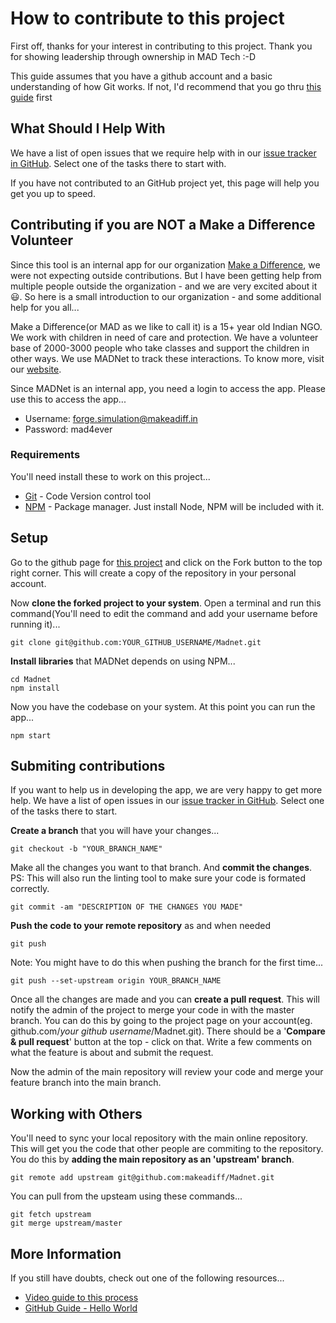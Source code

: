 # How to contribute to this project

First off, thanks for your interest in contributing to this project. Thank you for showing leadership through ownership in MAD Tech :-D

This guide assumes that you have a github account and a basic understanding of how Git works. If not, I'd recommend that you go thru [this guide](https://kbroman.org/github_tutorial/) first

## What Should I Help With

We have a list of open issues that we require help with in our [issue tracker in GitHub](https://github.com/makeadiff/Madnet/issues). Select one of the tasks there to start with. 

If you have not contributed to an GitHub project yet, this page will help you get you up to speed.

## Contributing if you are NOT a Make a Difference Volunteer

Since this tool is an internal app for our organization [Make a Difference](https://makeadiff.in), we were not expecting outside contributions. But I have been getting help from multiple people outside the organization - and we are very excited about it 😃. So here is a small introduction to our organization - and some additional help for you all...

Make a Difference(or MAD as we like to call it) is a 15+ year old Indian NGO. We work with children in need of care and protection. We have a volunteer base of 2000-3000 people who take classes and support the children in other ways. We use MADNet to track these interactions. To know more, visit our [website](https://makeadiff.in).

Since MADNet is an internal app, you need a login to access the app. Please use this to access the app...

- Username: forge.simulation@makeadiff.in
- Password: mad4ever

### Requirements

You'll need install these to work on this project...

- [Git](https://git-scm.com/) - Code Version control tool
- [NPM](https://nodejs.org/en/download/) - Package manager. Just install Node, NPM will be included with it.

## Setup

Go to the github page for [this project](https://github.com/makeadiff/Madnet) and click on the Fork button to the top right corner. This will create a copy of the repository in your personal account.

Now **clone the forked project to your system**. Open a terminal and run this command(You'll need to edit the command and add your username before running it)...

```
git clone git@github.com:YOUR_GITHUB_USERNAME/Madnet.git
```

**Install libraries** that MADNet depends on using NPM...

```
cd Madnet
npm install
```

Now you have the codebase on your system. At this point you can run the app...

```
npm start
```

## Submiting contributions

If you want to help us in developing the app, we are very happy to get more help. We have a list of open issues in our [issue tracker in GitHub](https://github.com/makeadiff/Madnet/issues). Select one of the tasks there to start. 

**Create a branch** that you will have your changes...

```
git checkout -b "YOUR_BRANCH_NAME"
```

Make all the changes you want to that branch. And **commit the changes**. PS: This will also run the linting tool to make sure your code is formated correctly.

```
git commit -am "DESCRIPTION OF THE CHANGES YOU MADE"
```

**Push the code to your remote repository** as and when needed

```
git push
```

Note: You might have to do this when pushing the branch for the first time...

```
git push --set-upstream origin YOUR_BRANCH_NAME
```

Once all the changes are made and you can **create a pull request**. This will notify the admin of the project to merge your code in with the master branch. You can do this by going to the project page on your account(eg. github.com/*your github username*/Madnet.git). There should be a '**Compare & pull request**' button at the top - click on that. Write a few comments on what the feature is about and submit the request.

Now the admin of the main repository will review your code and merge your feature branch into the main branch.

## Working with Others 

You'll need to sync your local repository with the main online repository. This will get you the code that other people are commiting to the repository. You do this by **adding the main repository as an 'upstream' branch**.

```
git remote add upstream git@github.com:makeadiff/Madnet.git
```

You can pull from the upsteam using these commands...

```
git fetch upstream
git merge upstream/master
```

## More Information

If you still have doubts, check out one of the following resources...

- [Video guide to this process](https://www.youtube.com/watch?v=8UguQzmswC4)
- [GitHub Guide - Hello World](https://guides.github.com/activities/hello-world/)
